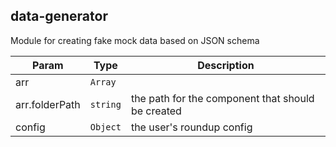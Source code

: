 <a name="module_data-generator"></a>

## data-generator

Module for creating fake mock data based on JSON schema

| Param          | Type                | Description                                       |
| -------------- | ------------------- | ------------------------------------------------- |
| arr            | <code>Array</code>  |                                                   |
| arr.folderPath | <code>string</code> | the path for the component that should be created |
| config         | <code>Object</code> | the user's roundup config                         |

